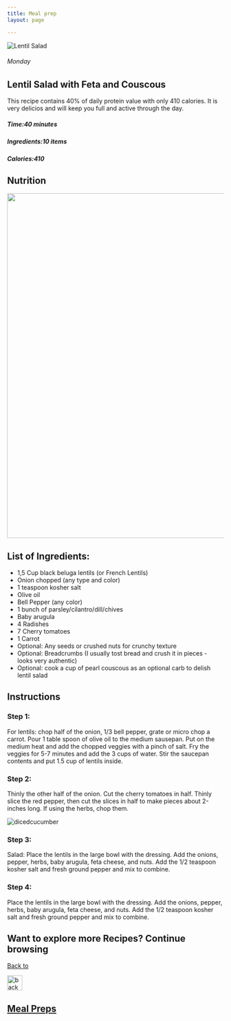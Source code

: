 ```yaml
---
title: Meal prep
layout: page

---
```



<div class="recipe-pages">
    <div class="square">
        <div class="recipe-img"> <img src="/images/n_recipe_1/n_recipe_1.jpg" alt="Lentil Salad"></div>
        <div class="recipe-info">
            <h6>Monday</h6>
            <h2>Lentil Salad with Feta and Couscous</h2>
            <p>This recipe contains 40% of daily protein value with only 410 calories. It is very delicios and will keep you full and active through the day. </p>
            <h5>Time:<strong>40 minutes</strong> </h5>
            <h5>Ingredients:<strong>10 items</strong></h5>
            <h5>Calories:<strong>410</strong></h5>

   </div>
  </div>
</div>



<div>
 <h2>Nutrition</h2>
      <div class="n_nutrition"><img src="/images/n_recipe_1/stats_recipe1.png" style="width:800px; content-align: center; justify-content: center;"></div>

 </div>


<div class="Ingredients">
        <h2>List of Ingredients:</h2>
        <p><ul class="ing-list">
            <li>1,5 Cup black beluga lentils (or French Lentils)</li>
            <li>Onion chopped (any type and color)</li>
            <li>1 teaspoon kosher salt</li>
            <li>Olive oil</li>
            <li>Bell Pepper (any color)</li>
            <li>1 bunch of parsley/cilantro/dill/chives</li>
            <li>Baby arugula</li>
            <li>4 Radishes</li>
            <li>7 Cherry tomatoes</li>
            <li>1 Carrot</li>
            <li>Optional: Any seeds or crushed nuts for crunchy texture </li>
            <li>Optional: Breadcrumbs (I usually tost bread and crush it in pieces - looks very authentic)</li>
            <li>Optional: cook a cup of pearl couscous as an optional carb to delish lentil salad</li>
        </ul></p>
    </div>
  <div class="instructions">
        <h2>Instructions</h2>
        <h3>Step 1:</h3>
              <p>For lentils: chop half of the onion, 1/3 bell pepper, grate or micro chop a carrot. Pour 1 table spoon of olive oil to the medium sausepan. Put on the medium heat and add the chopped veggies with a pinch of salt. Fry the veggies for 5-7 minutes and add the 3 cups of water. Stir the saucepan contents and put 1.5 cup of lentils inside. </p>

   <h3>Step 2:</h3>
        <p>Thinly the other half of the onion. Cut the cherry tomatoes in half. Thinly slice the red pepper, then cut the slices in half to make pieces about 2-inches long. If using the herbs, chop them. </p>
        <img src="/images/n_recipe_1/n_recipe_1_2.jpg" alt="dicedcucumber">
        <h3>Step 3:</h3>
        <p>Salad: Place the lentils in the large bowl with the dressing. Add the onions, pepper, herbs, baby arugula, feta cheese, and nuts. Add the 1/2 teaspoon kosher salt and fresh ground pepper and mix to combine. </p>

<h3>Step 4:</h3>
        <p>Place the lentils in the large bowl with the dressing. Add the onions, pepper, herbs, baby arugula, feta cheese, and nuts. Add the 1/2 teaspoon kosher salt and fresh ground pepper and mix to combine.</p>
    


  <section class="back-to">
            <h2>Want to explore more Recipes? Continue browsing</h2>
            <a href="mealprep">
                <div class="back-button">
                    <p>Back to </p><img src="/images/back.png" alt="back" width="35">
                    <h2>Meal Preps</h2>
                </div>
            </a>
        </section>
    </div>
</div>
